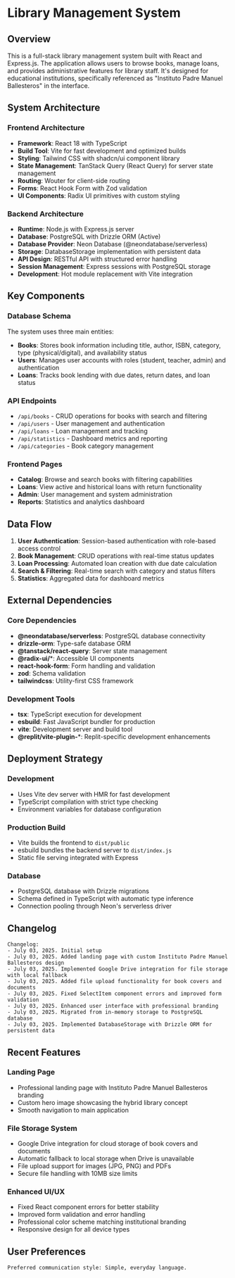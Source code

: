 # Library Management System

## Overview

This is a full-stack library management system built with React and Express.js. The application allows users to browse books, manage loans, and provides administrative features for library staff. It's designed for educational institutions, specifically referenced as "Instituto Padre Manuel Ballesteros" in the interface.

## System Architecture

### Frontend Architecture
- **Framework**: React 18 with TypeScript
- **Build Tool**: Vite for fast development and optimized builds
- **Styling**: Tailwind CSS with shadcn/ui component library
- **State Management**: TanStack Query (React Query) for server state management
- **Routing**: Wouter for client-side routing
- **Forms**: React Hook Form with Zod validation
- **UI Components**: Radix UI primitives with custom styling

### Backend Architecture
- **Runtime**: Node.js with Express.js server
- **Database**: PostgreSQL with Drizzle ORM (Active)
- **Database Provider**: Neon Database (@neondatabase/serverless)
- **Storage**: DatabaseStorage implementation with persistent data
- **API Design**: RESTful API with structured error handling
- **Session Management**: Express sessions with PostgreSQL storage
- **Development**: Hot module replacement with Vite integration

## Key Components

### Database Schema
The system uses three main entities:
- **Books**: Stores book information including title, author, ISBN, category, type (physical/digital), and availability status
- **Users**: Manages user accounts with roles (student, teacher, admin) and authentication
- **Loans**: Tracks book lending with due dates, return dates, and loan status

### API Endpoints
- `/api/books` - CRUD operations for books with search and filtering
- `/api/users` - User management and authentication
- `/api/loans` - Loan management and tracking
- `/api/statistics` - Dashboard metrics and reporting
- `/api/categories` - Book category management

### Frontend Pages
- **Catalog**: Browse and search books with filtering capabilities
- **Loans**: View active and historical loans with return functionality
- **Admin**: User management and system administration
- **Reports**: Statistics and analytics dashboard

## Data Flow

1. **User Authentication**: Session-based authentication with role-based access control
2. **Book Management**: CRUD operations with real-time status updates
3. **Loan Processing**: Automated loan creation with due date calculation
4. **Search & Filtering**: Real-time search with category and status filters
5. **Statistics**: Aggregated data for dashboard metrics

## External Dependencies

### Core Dependencies
- **@neondatabase/serverless**: PostgreSQL database connectivity
- **drizzle-orm**: Type-safe database ORM
- **@tanstack/react-query**: Server state management
- **@radix-ui/***: Accessible UI components
- **react-hook-form**: Form handling and validation
- **zod**: Schema validation
- **tailwindcss**: Utility-first CSS framework

### Development Tools
- **tsx**: TypeScript execution for development
- **esbuild**: Fast JavaScript bundler for production
- **vite**: Development server and build tool
- **@replit/vite-plugin-***: Replit-specific development enhancements

## Deployment Strategy

### Development
- Uses Vite dev server with HMR for fast development
- TypeScript compilation with strict type checking
- Environment variables for database configuration

### Production Build
- Vite builds the frontend to `dist/public`
- esbuild bundles the backend server to `dist/index.js`
- Static file serving integrated with Express

### Database
- PostgreSQL database with Drizzle migrations
- Schema defined in TypeScript with automatic type inference
- Connection pooling through Neon's serverless driver

## Changelog

```
Changelog:
- July 03, 2025. Initial setup
- July 03, 2025. Added landing page with custom Instituto Padre Manuel Ballesteros design
- July 03, 2025. Implemented Google Drive integration for file storage with local fallback
- July 03, 2025. Added file upload functionality for book covers and documents
- July 03, 2025. Fixed SelectItem component errors and improved form validation
- July 03, 2025. Enhanced user interface with professional branding
- July 03, 2025. Migrated from in-memory storage to PostgreSQL database
- July 03, 2025. Implemented DatabaseStorage with Drizzle ORM for persistent data
```

## Recent Features

### Landing Page
- Professional landing page with Instituto Padre Manuel Ballesteros branding
- Custom hero image showcasing the hybrid library concept
- Smooth navigation to main application

### File Storage System
- Google Drive integration for cloud storage of book covers and documents
- Automatic fallback to local storage when Drive is unavailable
- File upload support for images (JPG, PNG) and PDFs
- Secure file handling with 10MB size limits

### Enhanced UI/UX
- Fixed React component errors for better stability
- Improved form validation and error handling
- Professional color scheme matching institutional branding
- Responsive design for all device types

## User Preferences

```
Preferred communication style: Simple, everyday language.
```